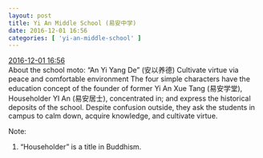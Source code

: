 ```yaml
---
layout: post
title: Yi An Middle School (易安中学)
date: 2016-12-01 16:56
categories: [ 'yi-an-middle-school' ]
---
```


<div class="weibo-info">
  <a href="http://weibo.com/6074218720/Ek6AQgCcn">2016-12-01 16:56</a>
</div>
About the school moto:  
“An Yi Yang De” (安以养德)  
Cultivate virtue via peace and comfortable environment  
The four simple characters have the education concept of the founder of former Yi An Xue Tang (易安学堂), Householder YI An (易安居士), concentrated in; and express the historical deposits of the school. Despite confusion outside, they ask the students in campus to calm down, acquire knowledge, and cultivate virtue.

Note:
1. “Householder” is a title in Buddhism.
